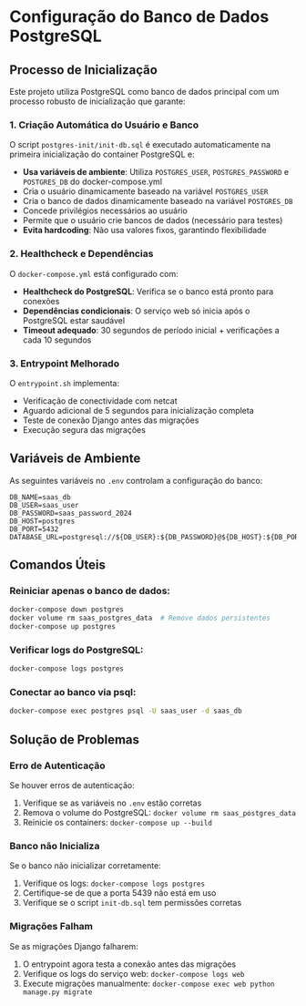# Configuração do Banco de Dados PostgreSQL

## Processo de Inicialização

Este projeto utiliza PostgreSQL como banco de dados principal com um processo robusto de inicialização que garante:

### 1. Criação Automática do Usuário e Banco

O script `postgres-init/init-db.sql` é executado automaticamente na primeira inicialização do container PostgreSQL e:

- **Usa variáveis de ambiente**: Utiliza `POSTGRES_USER`, `POSTGRES_PASSWORD` e `POSTGRES_DB` do docker-compose.yml
- Cria o usuário dinamicamente baseado na variável `POSTGRES_USER`
- Cria o banco de dados dinamicamente baseado na variável `POSTGRES_DB`
- Concede privilégios necessários ao usuário
- Permite que o usuário crie bancos de dados (necessário para testes)
- **Evita hardcoding**: Não usa valores fixos, garantindo flexibilidade

### 2. Healthcheck e Dependências

O `docker-compose.yml` está configurado com:

- **Healthcheck do PostgreSQL**: Verifica se o banco está pronto para conexões
- **Dependências condicionais**: O serviço web só inicia após o PostgreSQL estar saudável
- **Timeout adequado**: 30 segundos de período inicial + verificações a cada 10 segundos

### 3. Entrypoint Melhorado

O `entrypoint.sh` implementa:

- Verificação de conectividade com netcat
- Aguardo adicional de 5 segundos para inicialização completa
- Teste de conexão Django antes das migrações
- Execução segura das migrações

## Variáveis de Ambiente

As seguintes variáveis no `.env` controlam a configuração do banco:

```env
DB_NAME=saas_db
DB_USER=saas_user
DB_PASSWORD=saas_password_2024
DB_HOST=postgres
DB_PORT=5432
DATABASE_URL=postgresql://${DB_USER}:${DB_PASSWORD}@${DB_HOST}:${DB_PORT}/${DB_NAME}
```

## Comandos Úteis

### Reiniciar apenas o banco de dados:
```bash
docker-compose down postgres
docker volume rm saas_postgres_data  # Remove dados persistentes
docker-compose up postgres
```

### Verificar logs do PostgreSQL:
```bash
docker-compose logs postgres
```

### Conectar ao banco via psql:
```bash
docker-compose exec postgres psql -U saas_user -d saas_db
```

## Solução de Problemas

### Erro de Autenticação
Se houver erros de autenticação:
1. Verifique se as variáveis no `.env` estão corretas
2. Remova o volume do PostgreSQL: `docker volume rm saas_postgres_data`
3. Reinicie os containers: `docker-compose up --build`

### Banco não Inicializa
Se o banco não inicializar corretamente:
1. Verifique os logs: `docker-compose logs postgres`
2. Certifique-se de que a porta 5439 não está em uso
3. Verifique se o script `init-db.sql` tem permissões corretas

### Migrações Falham
Se as migrações Django falharem:
1. O entrypoint agora testa a conexão antes das migrações
2. Verifique os logs do serviço web: `docker-compose logs web`
3. Execute migrações manualmente: `docker-compose exec web python manage.py migrate`